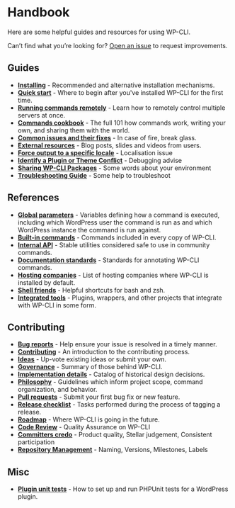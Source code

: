 # Handbook

Here are some helpful guides and resources for using WP-CLI.

Can’t find what you’re looking for? [Open an issue](https://github.com/wp-cli/handbook/issues) to request improvements.

## Guides

* **[Installing](https://make.wordpress.org/cli/handbook/guides/installing/)** - Recommended and alternative installation mechanisms.
* **[Quick start](https://make.wordpress.org/cli/handbook/guides/quick-start/)** - Where to begin after you've installed WP-CLI for the first time.
* **[Running commands remotely](https://make.wordpress.org/cli/handbook/guides/running-commands-remotely/)** - Learn how to remotely control multiple servers at once. 
* **[Commands cookbook](https://make.wordpress.org/cli/handbook/guides/commands-cookbook/)** - The full 101 how commands work, writing your own, and sharing them with the world.
* **[Common issues and their fixes](https://make.wordpress.org/cli/handbook/guides/common-issues/)** - In case of fire, break glass.
* **[External resources](https://make.wordpress.org/cli/handbook/guides/external-resources/)** - Blog posts, slides and videos from users.
* **[Force output to a specific locale](https://make.wordpress.org/cli/handbook/guides/force-output-specific-locale/)** - Localisation issue
* **[Identify a Plugin or Theme Conflict](https://make.wordpress.org/cli/handbook/guides/identify-plugin-theme-conflict/)** - Debugging advise
* **[Sharing WP-CLI Packages](https://make.wordpress.org/cli/handbook/guides/sharing-wp-cli-packages/)** - Some words about your environment
* **[Troubleshooting Guide](https://make.wordpress.org/cli/handbook/guides/troubleshooting/)** - Some help to troubleshoot 

## References

* **[Global parameters](https://make.wordpress.org/cli/handbook/references/config/)** - Variables defining how a command is executed, including which WordPress user the command is run as and which WordPress instance the command is run against.
* **[Built-in commands](https://developer.wordpress.org/cli/references/commands/)** - Commands included in every copy of WP-CLI.
* **[Internal API](https://make.wordpress.org/cli/handbook/references/internal-api/)** - Stable utilities considered safe to use in community commands.
* **[Documentation standards](https://make.wordpress.org/cli/handbook/references/documentation-standards/)** - Standards for annotating WP-CLI commands.
* **[Hosting companies](https://make.wordpress.org/cli/handbook/references/hosting-companies/)** - List of hosting companies where WP-CLI is installed by default.
* **[Shell friends](https://make.wordpress.org/cli/handbook/references/shell-friends/)** - Helpful shortcuts for bash and zsh.
* **[Integrated tools](https://make.wordpress.org/cli/handbook/references/tools/)** - Plugins, wrappers, and other projects that integrate with WP-CLI in some form.

## Contributing

* **[Bug reports](https://make.wordpress.org/cli/handbook/contributions/bug-reports/)** - Help ensure your issue is resolved in a timely manner.
* **[Contributing](https://make.wordpress.org/cli/handbook/contributions/contributing/)** - An introduction to the contributing process.
* **[Ideas](https://github.com/wp-cli/ideas)** - Up-vote existing ideas or submit your own.
* **[Governance](https://make.wordpress.org/cli/handbook/contributions/governance/)** - Summary of those behind WP-CLI.
* **[Implementation details](https://make.wordpress.org/cli/handbook/contributions/implementation-details/)** - Catalog of historical design decisions.
* **[Philosophy](https://make.wordpress.org/cli/handbook/contributions/philosophy/)** - Guidelines which inform project scope, command organization, and behavior.
* **[Pull requests](https://make.wordpress.org/cli/handbook/contributions/pull-requests/)** - Submit your first bug fix or new feature.
* **[Release checklist](https://make.wordpress.org/cli/handbook/contributions/release-checklist/)** - Tasks performed during the process of tagging a release.
* **[Roadmap](https://make.wordpress.org/cli/handbook/contributions/roadmap/)** - Where WP-CLI is going in the future.
* **[Code Review](https://make.wordpress.org/cli/handbook/contributions/code-review/)** - Quality Assurance on WP-CLI
* **[Committers credo](https://make.wordpress.org/cli/handbook/contributions/committers-credo/)** - Product quality, Stellar judgement, Consistent participation
* **[Repository Management](https://make.wordpress.org/cli/handbook/contributions/repository-management/)** - Naming, Versions, Milestones, Labels 

## Misc

* **[Plugin unit tests](https://make.wordpress.org/cli/handbook/misc/plugin-unit-tests/)** - How to set up and run PHPUnit tests for a WordPress plugin.
